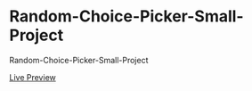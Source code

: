 # Random-Choice-Picker-Small-Project
<p>Random-Choice-Picker-Small-Project</p>
<a href="https://elhoussnimed.github.io/Random-Choice-Picker-small-Project/">Live Preview</a>
